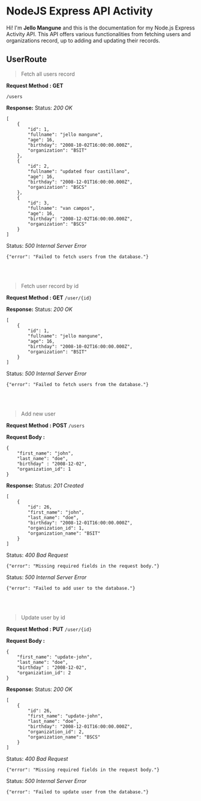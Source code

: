 # NodeJS Express API Activity

Hi! I'm **Jello Mangune** and this is the documentation for my Node.js Express Activity API. This API offers various functionalities from fetching users and organizations record, up to adding and updating their records.

## UserRoute

> Fetch all users record

**Request Method : GET**

`/users`

**Response:**
Status: _200 OK_

```
[
    {
        "id": 1,
        "fullname": "jello mangune",
        "age": 16,
        "birthday": "2008-10-02T16:00:00.000Z",
        "organization": "BSIT"
    },
    {
        "id": 2,
        "fullname": "updated four castillano",
        "age": 16,
        "birthday": "2008-12-01T16:00:00.000Z",
        "organization": "BSCS"
    },
    {
        "id": 3,
        "fullname": "van campos",
        "age": 16,
        "birthday": "2008-12-02T16:00:00.000Z",
        "organization": "BSCS"
    }
]
```

Status: _500 Internal Server Error_

```
{"error": "Failed to fetch users from the database."}
```

<br />
<br />

> Fetch user record by id

**Request Method : GET**
`/user/{id}`

**Response:**
Status: _200 OK_

```
[
    {
        "id": 1,
        "fullname": "jello mangune",
        "age": 16,
        "birthday": "2008-10-02T16:00:00.000Z",
        "organization": "BSIT"
    }
]
```

Status: _500 Internal Server Error_

```
{"error": "Failed to fetch users from the database."}
```

<br />
<br />

> Add new user

**Request Method : POST**
`/users`

**Request Body :**

```
{
    "first_name": "john",
    "last_name": "doe",
    "birthday" : "2008-12-02",
    "organization_id": 1
}
```

**Response:**
Status: _201 Created_

```
[
    {
        "id": 26,
        "first_name": "john",
        "last_name": "doe",
        "birthday": "2008-12-01T16:00:00.000Z",
        "organization_id": 1,
        "organization_name": "BSIT"
    }
]
```

Status: _400 Bad Request_

```
{"error": "Missing required fields in the request body."}
```

Status: _500 Internal Server Error_

```
{"error": "Failed to add user to the database."}
```

<br />
<br />

> Update user by id

**Request Method : PUT**
`/user/{id}`

**Request Body :**

```
{
    "first_name": "update-john",
    "last_name": "doe",
    "birthday" : "2008-12-02",
    "organization_id": 2
}
```

**Response:**
Status: _200 OK_

```
[
    {
        "id": 26,
        "first_name": "update-john",
        "last_name": "doe",
        "birthday": "2008-12-01T16:00:00.000Z",
        "organization_id": 2,
        "organization_name": "BSCS"
    }
]
```

Status: _400 Bad Request_

```
{"error": "Missing required fields in the request body."}
```

Status: _500 Internal Server Error_

```
{"error": "Failed to update user from the database."}
```

